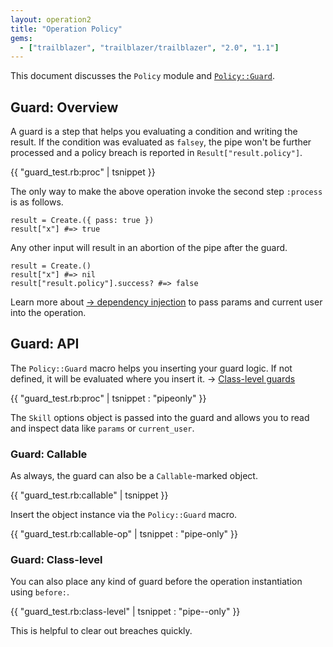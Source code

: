 ```yaml
---
layout: operation2
title: "Operation Policy"
gems:
  - ["trailblazer", "trailblazer/trailblazer", "2.0", "1.1"]
---
```


This document discusses the `Policy` module and [`Policy::Guard`](#guard).

## Guard: Overview

A guard is a step that helps you evaluating a condition and writing the result. If the condition was evaluated as `falsey`, the pipe won't be further processed and a policy breach is reported in `Result["result.policy"]`.

{{  "guard_test.rb:proc" | tsnippet }}

The only way to make the above operation invoke the second step `:process` is as follows.

    result = Create.({ pass: true })
    result["x"] #=> true

Any other input will result in an abortion of the pipe after the guard.

    result = Create.()
    result["x"] #=> nil
    result["result.policy"].success? #=> false

Learn more about [→ dependency injection](skill.md) to pass params and current user into the operation.

## Guard: API

The `Policy::Guard` macro helps you inserting your guard logic. If not defined, it will be evaluated where you insert it. → [Class-level guards](#guard-class-level)

{{  "guard_test.rb:proc" | tsnippet : "pipeonly" }}

The `Skill` options object is passed into the guard and allows you to read and inspect data like `params` or `current_user`.

### Guard: Callable

As always, the guard can also be a `Callable`-marked object.

{{  "guard_test.rb:callable" | tsnippet }}

Insert the object instance via the `Policy::Guard` macro.

{{  "guard_test.rb:callable-op" | tsnippet : "pipe-only" }}


### Guard: Class-level

You can also place any kind of guard before the operation instantiation using `before:`.

{{  "guard_test.rb:class-level" | tsnippet : "pipe--only" }}

This is helpful to clear out breaches quickly.
